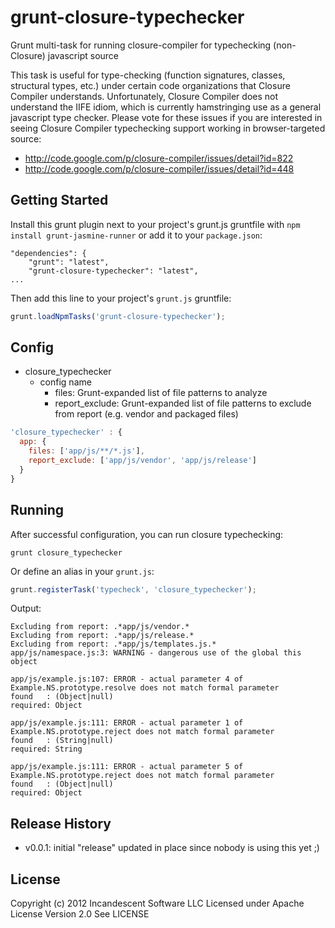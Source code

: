 # grunt-closure-typechecker

Grunt multi-task for running closure-compiler for typechecking (non-Closure) javascript source

This task is useful for type-checking (function signatures, classes, structural types, etc.) under certain code organizations that Closure Compiler understands.
Unfortunately, Closure Compiler does not understand the IIFE idiom, which is currently hamstringing use as a general javascript type checker.
Please vote for these issues if you are interested in seeing Closure Compiler typechecking support working in browser-targeted source:

* http://code.google.com/p/closure-compiler/issues/detail?id=822
* http://code.google.com/p/closure-compiler/issues/detail?id=448

## Getting Started

Install this grunt plugin next to your project's grunt.js gruntfile with `npm install grunt-jasmine-runner` or add it to your `package.json`:

```
"dependencies": {
    "grunt": "latest",
    "grunt-closure-typechecker": "latest",
...
```

Then add this line to your project's `grunt.js` gruntfile:

```javascript
grunt.loadNpmTasks('grunt-closure-typechecker');
```

## Config
- closure_typechecker
  - config name
    - files: Grunt-expanded list of file patterns to analyze
    - report_exclude: Grunt-expanded list of file patterns to exclude from report (e.g. vendor and packaged files)

```javascript
'closure_typechecker' : {
  app: {
    files: ['app/js/**/*.js'],
    report_exclude: ['app/js/vendor', 'app/js/release']
  }
}
```

## Running

After successful configuration, you can run closure typechecking:

```grunt closure_typechecker```

Or define an alias in your `grunt.js`:

```javascript
grunt.registerTask('typecheck', 'closure_typechecker');
```

Output:

```
Excluding from report: .*app/js/vendor.*
Excluding from report: .*app/js/release.*
Excluding from report: .*app/js/templates.js.*
app/js/namespace.js:3: WARNING - dangerous use of the global this object

app/js/example.js:107: ERROR - actual parameter 4 of Example.NS.prototype.resolve does not match formal parameter
found   : (Object|null)
required: Object

app/js/example.js:111: ERROR - actual parameter 1 of Example.NS.prototype.reject does not match formal parameter
found   : (String|null)
required: String

app/js/example.js:111: ERROR - actual parameter 5 of Example.NS.prototype.reject does not match formal parameter
found   : (Object|null)
required: Object

```

## Release History

* v0.0.1: initial "release" updated in place since nobody is using this yet ;)

## License
Copyright (c) 2012 Incandescent Software LLC
Licensed under Apache License Version 2.0
See LICENSE

